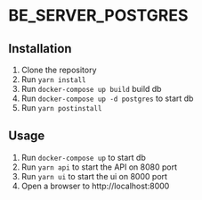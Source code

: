 # BE_SERVER_POSTGRES

## Installation

1. Clone the repository
2. Run `yarn install`
3. Run `docker-compose up build` build db
4. Run `docker-compose up -d postgres` to start db
5. Run `yarn postinstall`

## Usage

1. Run `docker-compose up` to start db
2. Run `yarn api` to start the API on 8080 port
3. Run `yarn ui` to start the ui on 8000 port
4. Open a browser to http://localhost:8000
